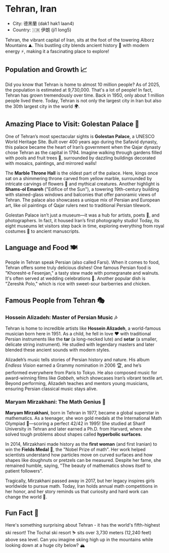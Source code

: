 # Tehran, Iran

- City: 德黑蘭 (dak1 hak1 laan4)
- Country: 🇮🇷 伊朗 (ji1 long5)

Tehran, the vibrant capital of Iran, sits at the foot of the towering Alborz Mountains ⛰️. This bustling city blends ancient history 🏺 with modern energy ⚡, making it a fascinating place to explore!

## Population and Growth 📈

Did you know that Tehran is home to almost 10 million people? As of 2025, the population is estimated at 9,730,000. That's a lot of people! In fact, Tehran has grown tremendously over time. Back in 1950, only about 1 million people lived there. Today, Tehran is not only the largest city in Iran but also the 30th largest city in the world 🌍.

## Amazing Place to Visit: Golestan Palace 🏰

One of Tehran’s most spectacular sights is **Golestan Palace**, a UNESCO World Heritage Site. Built over 400 years ago during the Safavid dynasty, this palace became the heart of Iran’s government when the Qajar dynasty chose Tehran as the capital in 1794. Imagine walking through gardens filled with pools and fruit trees 🌳, surrounded by dazzling buildings decorated with mosaics, paintings, and mirrored walls!

The **Marble Throne Hall** is the oldest part of the palace. Here, kings once sat on a shimmering throne carved from yellow marble, surrounded by intricate carvings of flowers 🌸 and mythical creatures. Another highlight is **Shams-ol Emareh** ("Edifice of the Sun"), a towering 19th-century building with stained-glass windows and balconies that offer panoramic views of Tehran. The palace also showcases a unique mix of Persian and European art, like oil paintings of Qajar rulers next to traditional Persian tilework.

Golestan Palace isn’t just a museum—it was a hub for artists, poets 📜, and photographers. In fact, it housed Iran’s first photography studio! Today, its eight museums let visitors step back in time, exploring everything from royal costumes 👑 to ancient manuscripts.

## Language and Food 🍽️

People in Tehran speak Persian (also called Farsi). When it comes to food, Tehran offers some truly delicious dishes! One famous Persian food is "Khoresht-e Fesenjan," a tasty stew made with pomegranate and walnuts. It's often served at wedding celebrations 👰. Another popular dish is "Zereshk Polo," which is rice with sweet-sour barberries and chicken.

## Famous People from Tehran 🎭

### Hossein Alizadeh: Master of Persian Music 🎶

Tehran is home to incredible artists like **Hossein Alizadeh**, a world-famous musician born here in 1951. As a child, he fell in love ❤️ with traditional Persian instruments like the **tar** (a long-necked lute) and **setar** (a smaller, delicate string instrument). He studied with legendary masters and later blended these ancient sounds with modern styles.

Alizadeh’s music tells stories of Persian history and nature. His album *Endless Vision* earned a Grammy nomination in 2006 🏆, and he’s performed everywhere from Paris to Tokyo. He also composed music for award-winning films like *Gabbeh*, which showcases Iran’s vibrant textile art. Beyond performing, Alizadeh teaches and mentors young musicians, ensuring Persian classical music stays alive.

### Maryam Mirzakhani: The Math Genius 📐

**Maryam Mirzakhani**, born in Tehran in 1977, became a global superstar in mathematics. As a teenager, she won gold medals at the International Math Olympiad 🥇—scoring a perfect 42/42 in 1995! She studied at Sharif University in Tehran and later earned a Ph.D. from Harvard, where she solved tough problems about shapes called **hyperbolic surfaces**.

In 2014, Mirzakhani made history as the **first woman** (and first Iranian) to win the **Fields Medal** 🏅, the "Nobel Prize of math". Her work helped scientists understand how particles move on curved surfaces and how shapes like doughnuts or pretzels can be measured. Despite her fame, she remained humble, saying, "The beauty of mathematics shows itself to patient followers". 

Tragically, Mirzakhani passed away in 2017, but her legacy inspires girls worldwide to pursue math. Today, Iran holds annual math competitions in her honor, and her story reminds us that curiosity and hard work can change the world 🌟.

## Fun Fact 🤔

Here's something surprising about Tehran - it has the world's fifth-highest ski resort! The Tochal ski resort ⛷️ sits over 3,730 meters (12,240 feet) above sea level. Can you imagine skiing high up in the mountains while looking down at a huge city below? 🏔️